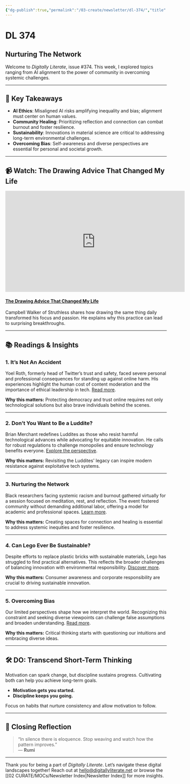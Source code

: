 ```yaml
---
{"dg-publish":true,"permalink":"/03-create/newsletter/dl-374/","title":"Nurturing The Network","tags":["ai-ethics","sustainability","community-building","empathy","bias"]}
---
```



# DL 374

## Nurturing The Network

Welcome to _Digitally Literate_, issue #374. This week, I explored topics ranging from AI alignment to the power of community in overcoming systemic challenges.

---

## 🔖 Key Takeaways
- **AI Ethics**: Misaligned AI risks amplifying inequality and bias; alignment must center on human values.
- **Community Healing**: Prioritizing reflection and connection can combat burnout and foster resilience.
- **Sustainability**: Innovations in material science are critical to addressing long-term environmental challenges.
- **Overcoming Bias**: Self-awareness and diverse perspectives are essential for personal and societal growth.

---

## 📹 Watch: The Drawing Advice That Changed My Life

<iframe width="560" height="315" src="https://www.youtube.com/embed/M6NsEDwHHiE?si=y7homjutkxe_KKwS" title="YouTube video player" frameborder="0" allow="accelerometer; autoplay; clipboard-write; encrypted-media; gyroscope; picture-in-picture; web-share" referrerpolicy="strict-origin-when-cross-origin" allowfullscreen></iframe>

#### [The Drawing Advice That Changed My Life](https://www.youtube.com/watch?v=M6NsEDwHHiEI)

Campbell Walker of Struthless shares how drawing the same thing daily transformed his focus and passion. He explains why this practice can lead to surprising breakthroughs.

---

## 📚 Readings & Insights

### 1. **It’s Not An Accident**
Yoel Roth, formerly head of Twitter’s trust and safety, faced severe personal and professional consequences for standing up against online harm. His experiences highlight the human cost of content moderation and the importance of ethical leadership in tech. [Read more](https://digitallyliterate.net).

**Why this matters:** Protecting democracy and trust online requires not only technological solutions but also brave individuals behind the scenes.

---

### 2. **Don’t You Want to Be a Luddite?**
Brian Merchant redefines Luddites as those who resist harmful technological advances while advocating for equitable innovation. He calls for robust regulations to challenge monopolies and ensure technology benefits everyone. [Explore the perspective](https://digitallyliterate.net).

**Why this matters:** Revisiting the Luddites' legacy can inspire modern resistance against exploitative tech systems.

---

### 3. **Nurturing the Network**
Black researchers facing systemic racism and burnout gathered virtually for a session focused on meditation, rest, and reflection. The event fostered community without demanding additional labor, offering a model for academic and professional spaces. [Learn more](https://digitallyliterate.net).

**Why this matters:** Creating spaces for connection and healing is essential to address systemic inequities and foster resilience.

---

### 4. **Can Lego Ever Be Sustainable?**
Despite efforts to replace plastic bricks with sustainable materials, Lego has struggled to find practical alternatives. This reflects the broader challenges of balancing innovation with environmental responsibility. [Discover more](https://digitallyliterate.net).

**Why this matters:** Consumer awareness and corporate responsibility are crucial to driving sustainable innovation.

---

### 5. **Overcoming Bias**
Our limited perspectives shape how we interpret the world. Recognizing this constraint and seeking diverse viewpoints can challenge false assumptions and broaden understanding. [Read more](https://digitallyliterate.net).

**Why this matters:** Critical thinking starts with questioning our intuitions and embracing diverse ideas.

---

## 🛠️ DO: Transcend Short-Term Thinking

Motivation can spark change, but discipline sustains progress. Cultivating both can help you achieve long-term goals.  
- **Motivation gets you started.**  
- **Discipline keeps you going.**

Focus on habits that nurture consistency and allow motivation to follow.

---

## 🌟 Closing Reflection

> “In silence there is eloquence. Stop weaving and watch how the pattern improves.”  
> — **Rumi**

---

Thank you for being a part of _Digitally Literate_. Let’s navigate these digital landscapes together! Reach out at hello@digitallyliterate.net or browse the [[02 CURATE/MOCs/Newsletter Index\|Newsletter Index]] for more insights.
